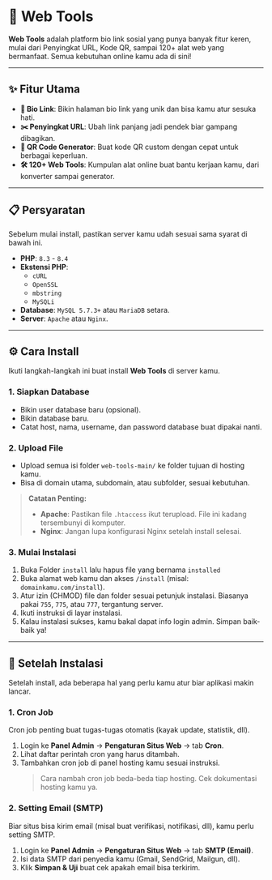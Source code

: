# 🚀 Web Tools

[](https://www.php.net/)
[](https://www.mysql.com/)
[](https://www.google.com/search?q=LICENSE)

**Web Tools** adalah platform bio link sosial yang punya banyak fitur keren, mulai dari Penyingkat URL, Kode QR, sampai 120+ alat web yang bermanfaat. Semua kebutuhan online kamu ada di sini!

-----

## ✨ Fitur Utama

  - **🔗 Bio Link**: Bikin halaman bio link yang unik dan bisa kamu atur sesuka hati.
  - **✂️ Penyingkat URL**: Ubah link panjang jadi pendek biar gampang dibagikan.
  - **📱 QR Code Generator**: Buat kode QR custom dengan cepat untuk berbagai keperluan.
  - **🛠️ 120+ Web Tools**: Kumpulan alat online buat bantu kerjaan kamu, dari konverter sampai generator.

-----

## 📋 Persyaratan

Sebelum mulai install, pastikan server kamu udah sesuai sama syarat di bawah ini.

  - **PHP**: `8.3` - `8.4`
  - **Ekstensi PHP**:
      - `cURL`
      - `OpenSSL`
      - `mbstring`
      - `MySQLi`
  - **Database**: `MySQL 5.7.3+` atau `MariaDB` setara.
  - **Server**: `Apache` atau `Nginx`.

-----

## ⚙️ Cara Install

Ikuti langkah-langkah ini buat install **Web Tools** di server kamu.

### 1. Siapkan Database

  - Bikin user database baru (opsional).
  - Bikin database baru.
  - Catat host, nama, username, dan password database buat dipakai nanti.

### 2. Upload File

  - Upload semua isi folder `web-tools-main/` ke folder tujuan di hosting kamu.
  - Bisa di domain utama, subdomain, atau subfolder, sesuai kebutuhan.

> **Catatan Penting:**
>
>   - **Apache**: Pastikan file `.htaccess` ikut terupload. File ini kadang tersembunyi di komputer.
>   - **Nginx**: Jangan lupa konfigurasi Nginx setelah install selesai.

### 3. Mulai Instalasi

1.  Buka Folder `install` lalu hapus file yang bernama `installed`
2.  Buka alamat web kamu dan akses `/install` (misal: `domainkamu.com/install`).
3.  Atur izin (CHMOD) file dan folder sesuai petunjuk instalasi. Biasanya pakai `755`, `775`, atau `777`, tergantung server.
4.  Ikuti instruksi di layar instalasi.
5.  Kalau instalasi sukses, kamu bakal dapat info login admin. Simpan baik-baik ya!

-----

## 🔧 Setelah Instalasi

Setelah install, ada beberapa hal yang perlu kamu atur biar aplikasi makin lancar.

### 1. Cron Job

Cron job penting buat tugas-tugas otomatis (kayak update, statistik, dll).

1.  Login ke **Panel Admin** -\> **Pengaturan Situs Web** -\> tab **Cron**.
2.  Lihat daftar perintah cron yang harus ditambah.
3.  Tambahkan cron job di panel hosting kamu sesuai instruksi.
    > Cara nambah cron job beda-beda tiap hosting. Cek dokumentasi hosting kamu ya.

### 2. Setting Email (SMTP)

Biar situs bisa kirim email (misal buat verifikasi, notifikasi, dll), kamu perlu setting SMTP.

1.  Login ke **Panel Admin** -\> **Pengaturan Situs Web** -\> tab **SMTP (Email)**.
2.  Isi data SMTP dari penyedia kamu (Gmail, SendGrid, Mailgun, dll).
3.  Klik **Simpan & Uji** buat cek apakah email bisa terkirim.


